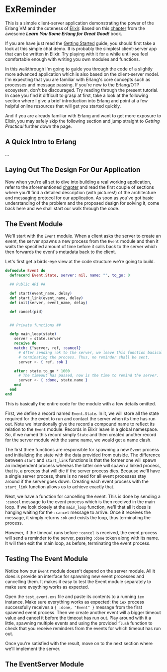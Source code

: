 ExReminder
==========

This is a simple client-server application demonstrating the power of the
Erlang VM and the cuteness of [Elixir][2]. Based on this [chapter][3] from the
awesome ***Learn You Some Erlang for Great Good!*** book.

If you are have just read the [Getting Started][1] guide, you should first take
a look at this simple chat demo. It is probably the simplest client-server app
that can be written in Elixir. Try playing with it for a while until you feel
comfortable enough with writing you own modules and functions.

In this walkthrough I'm going to guide you through the code of a slightly more
advanced application which is also based on the client-server model. I'm
expecting that you are familiar with Erlang's core concepts such as processes
and message passing. If you're new to the Erlang/OTP ecosystem, don't be
discouraged. Try reading through the present tutorial. In case you find it
difficult to grasp at first, take a look at the following section where I give
a brief introduction into Erlang and point at a few helpful online resources
that will get you started quickly.

And if you are already familiar with Erlang and want to get more exposure to
Elixir, you may safely skip the following section and jump straight to _Getting
Practical_ further down the page.

## A Quick Intro to Erlang ##

...

## Laying Out The Design For Our Application ##

Now when you're all set to dive into building a real working application, refer
to the aforementioned [chapter][3] and read the first couple of sections where
you'll find a detailed description (with pictures!) of the architecture and
messaging protocol for our application. As soon as you've got basic
understanding of the problem and the proposed design for solving it, come back
here and we shall start our walk through the code.

## The Event Module ##

We'll start with the `Event` module. When a client asks the server to create an
event, the server spawns a new process from the `Event` module and then it
waits the specified amount of time before it calls back to the server which
then forwards the event's metadata back to the client.

Let's first get a birds-eye view at the code structure we're going to build.

```elixir
defmodule Event do
  defrecord Event.State, server: nil, name: "", to_go: 0

  ## Public API ##

  def start(event_name, delay)
  def start_link(event_name, delay)
  def init(server, event_name, delay)

  def cancel(pid)


  ## Private functions ##

  defp main_loop(state)
    server = state.server
    receive do
    match: {^server, ref, :cancel}
      # After sending :ok to the server, we leave this function basically
      # terminating the process. Thus, no reminder shall be sent.
      server <- { ref, :ok }

    after: state.to_go * 1000
      # The timeout has passed, now is the time to remind the server.
      server <- { :done, state.name }
    end
  end
end
```

This is basically the entire code for the module with a few details omitted.

First, we define a record named `Event.State`. In it, we will store all the
state required for the event to run and contact the server when its time has
run out. Note we intentionally give the record a compound name to reflect its
relation to the `Event` module. Records in Elixir leave in a global namespace.
So, if we named this record simply `State` and then created another record for
the server module with the same name, we would get a name clash.

The first three functions are responsible for spawning a new `Event` process
and initializing the state with the data provided from outside. The difference
between `start` and `start_link` functions is that the former one will spawn an
independent process whereas the latter one will spawn a linked process, that
is, a process that will die if the server process dies. Because we'll have a
single server process, there is no need for all event processes stay around if
the server goes down. Creating each event process with the `start_link`
function allows us to achieve exactly that.

Next, we have a function for cancelling the event. This is done by sending a
`:cancel` message to the event process which is then received in the main loop.
If we look closely at the `main_loop` function, we'll that all it does is
hanging waiting for the `:cancel` message to arrive. Once it receives the
message, it simply returns `:ok` and exists the loop, thus terminating the
process.

However, if the timeout runs before `:cancel` is received, the event process
will send a reminder to the server, passing `:done` token along with its name.
It will then exit the main loop, as before, terminating the event process.

## Testing The Event Module ##

Notice how our `Event` module doesn't depend on the server module. All it does
is provide an interface for spawning new event processes and cancelling them.
It makes it easy to test the Event module separately to make sure eveything
works as expected.

Open the `test_event.exs` file and paste its contents to a running `iex`
instance. Make sure everything works as expected: the `iex` process
successfully receives a `{ :done, "Event" }` message from the first spawned
event process. Then we create another event will a bigger timeout value and
cancel it before the timeout has run out. Play around with it a little,
spawning multiple events and using the provided `flush` function to check that
you receive reminders from the events for which timeout has run out.

Once you're satisfied with the result, move on to the next section where we'll
implement the server.

## The EventServer Module ##

  [1]: http://elixir-lang.org/getting_started/1.html
  [2]: http://elixir-lang.org/
  [3]: http://learnyousomeerlang.com/designing-a-concurrent-application
